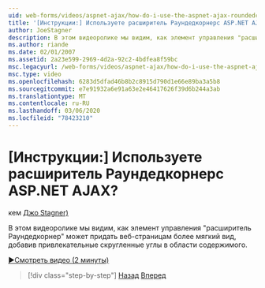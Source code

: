 ```yaml
---
uid: web-forms/videos/aspnet-ajax/how-do-i-use-the-aspnet-ajax-roundedcorners-extender
title: '[Инструкции:] Используете расширитель Раундедкорнерс ASP.NET AJAX? | Документы Майкрософт'
author: JoeStagner
description: В этом видеоролике мы видим, как элемент управления "расширитель Раундедкорнер" может придать веб-страницам более мягкий вид, добавив привлекательные скругленные углы в область содержимого...
ms.author: riande
ms.date: 02/01/2007
ms.assetid: 2a23e599-2969-4d2a-92c2-4bdfea8f59bc
msc.legacyurl: /web-forms/videos/aspnet-ajax/how-do-i-use-the-aspnet-ajax-roundedcorners-extender
msc.type: video
ms.openlocfilehash: 6283d5dfad46b8b2c8915d790d1e66e89ba3a5b8
ms.sourcegitcommit: e7e91932a6e91a63e2e46417626f39d6b244a3ab
ms.translationtype: MT
ms.contentlocale: ru-RU
ms.lasthandoff: 03/06/2020
ms.locfileid: "78423210"
---
```

# <a name="how-do-i-use-the-aspnet-ajax-roundedcorners-extender"></a>[Инструкции:] Используете расширитель Раундедкорнерс ASP.NET AJAX?

кем [Джо Stagner)](https://github.com/JoeStagner)

В этом видеоролике мы видим, как элемент управления "расширитель Раундедкорнер" может придать веб-страницам более мягкий вид, добавив привлекательные скругленные углы в области содержимого.

[&#9654;Смотреть видео (2 минуты)](https://channel9.msdn.com/Blogs/ASP-NET-Site-Videos/how-do-i-use-the-aspnet-ajax-roundedcorners-extender)

> [!div class="step-by-step"]
> [Назад](how-do-i-use-an-aspnet-ajax-scriptmanagerproxy.md)
> [Вперед](how-do-i-use-the-aspnet-ajax-timer-control.md)
